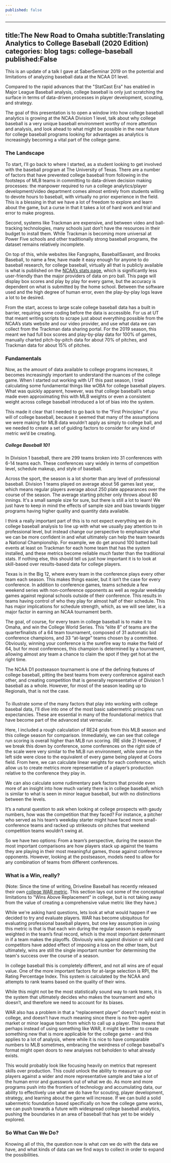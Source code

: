 ```yaml
---
published: false
---
```

---
title:The New Road to Omaha
subtitle:Translating Analytics to College Baseball (2020 Edition)
categories: blog
tags: college-baseball
published:False
---

This is an update of a talk I gave at SaberSeminar 2019 on the potential and limitations of analyzing baseball data at the NCAA D1 level.

Compared to the rapid advances that the "StatCast Era" has enabled in Major League Baseball analysis, college baseball is only just scratching the surface in terms of data-driven processes in player development, scouting, and strategy.

The goal of this presentation is to open a window into how college baseball analytics is growing at the NCAA Division 1 level, talk about why college baseball is a very unique baseball environment worthy of more attention and analysis, and look ahead to what might be possible in the near future for college baseball programs looking for advantages as analytics is increasingly becoming a vital part of the college game.

### The Landscape

To start, I’ll go back to where I started, as a student looking to get involved with the baseball program at The University of Texas. There are a number of factors that have prevented college baseball from following in the footsteps of MLB teams in committing to data-driven decision making processes: the manpower required to run a college analytics/player development/video department comes almost entirely from students willing to devote hours to baseball, with virtually no prior experience in the field. This is a blessing in that we have a lot of freedom to explore and learn about the game, but a curse in that it takes a lot of hard work and trial and error to make progress.

Second, systems like Trackman are expensive, and between video and ball-tracking technologies, many schools just don’t have the resources in their budget to install them. While Trackman is becoming more universal at Power Five schools and other traditionally strong baseball programs, the dataset remains relatively incomplete.

On top of this, while websites like Fangraphs, BaseballSavant, and Brooks Baseball, to name a few, have made it easy enough for anyone to do baseball research, for college baseball, virtually all that is publicly available is what is published on the [NCAA’s stats page](stats.ncaa.org), which is significantly less user-friendly than the major providers of data on pro ball. This page will display box scores and play by play for every game, but the accuracy is dependent on what is submitted by the home school. Between the software used and the high degree of human error, even the play-by-play logs leave a lot to be desired.

From the start, access to large scale college baseball data has a built in barrier, requiring some coding before the data is accessible. For us at UT that meant writing scripts to scrape just about everything possible from the NCAA’s stats website and our video provider, and use what data we can collect from the Trackman data sharing portal. For the 2019 season, this meant we had full box scores and play-by-play data for 100% of games, manually charted pitch-by-pitch data for about 70% of pitches, and Trackman data for about 15% of pitches.

### Fundamentals

Now, as the amount of data available to college programs increases, it becomes increasingly important to understand the nuances of the college game.
When I started out working with UT this past season, I tried calculating some fundamental things like wOBA for college baseball players. What was quickly apparent, however, was that college baseball’s setup made even approximating this with MLB weights or even a consistent weight across college baseball introduced a lot of bias into the system.

This made it clear that I needed to go back to the “First Principles” if you will of college baseball, because it seemed that many of the assumptions we were making for MLB data wouldn’t apply as simply to college ball, and we needed to create a set of guiding factors to consider for any kind of metric we’d be creating.


##### College Baseball 101
In Division 1 baseball, there are 299 teams broken into 31 conferences with 6-14 teams each. These conferences vary widely in terms of competition level, schedule makeup, and style of baseball.

Across the sport, the season is a lot shorter than any level of professional baseball. Division 1 teams played on average about 56 games last year, which means regular players average about 250 plate appearances over the course of the season. The average starting pitcher only throws about 80 innings. It's a small sample size for sure, but there is still a lot to learn! We just have to keep in mind the effects of sample size and bias towards bigger programs having higher quality and quantity data available.

I think a really important part of this is to not expect everything we do in college baseball analysis to line up with what we usually pay attention to in professional level, but instead change our perspective to emphasize what we can be more confident in and what ultimately can help the team towards a National Championship. For example, we do get around 100 batted ball events at least on Trackman for each home team that has the system installed, and these metrics become reliable *much* faster than the traditional stats. If nothing else, this should tell us just how important it is to look at skill-based over results-based data for college players.

Texas is in the Big 12, where every team in the conference plays every other team each season. This makes things easier, but it isn’t the case for every conference. In addition to conference games, teams schedule a few weekend series with non-conference opponents as well as regular weekday games against regional schools outside of their conference. This results in teams having control of who they play for almost half of their schedule. This has major implications for schedule strength, which, as we will see later, is a major factor in earning an NCAA tournament berth.

The goal, of course, for every team in college baseball is to make it to Omaha, and win the College World Series. This “elite 8” of teams are the quarterfinalists of a 64 team tournament, composed of 31 automatic bid conference champions, and 33 “at-large” teams chosen by a committee. Obviously, winning your conference is the surefire way to make the field of 64, but for most conferences, this champion is determined by a tournament, allowing almost any team a chance to claim the spot if they get hot at the right time.

The NCAA D1 postseason tournament is one of the defining features of college baseball, pitting the best teams from every conference against each other, and creating competition that is generally representative of Division 1 baseball as a whole. However, for most of the season leading up to Regionals, that is not the case.

###

To illustrate some of the many factors that play into working with college basebal data, I'll dive into one of the most basic sabermetric principles: run expectancies. These are essential in many of the foundational metrics that have become part of the advanced stat vernacular.

Here, I included a rough calculation of RE24 grids from this MLB season and this college season for comparison. Immediately, we can see that college run scoring is overall higher than MLB run scoring. (RE slide 2) However, if we break this down by conference, some conferences on the right side of the scale were very similar to the MLB run environment, while some on the left side were close to the equivalent of every game being played at Coors field. From here, we can calculate linear weights for each conference, which allow us to create metrics more representative of a player’s production relative to the conference they play in.

We can also calculate some rudimentary park factors that provide even more of an insight into how much variety there is in college baseball, which is similar to what is seen in minor league baseball, but with no distinctions between the levels.

It’s a natural question to ask when looking at college prospects with gaudy numbers, how was the competition that they faced? For instance, a pitcher who served as his team’s weekday starter might have faced more small-conference teams and racked up strikeouts on pitches that weekend competition teams wouldn’t swing at.

So we have two options: From a team’s perspective, during the season the most important comparisons are how players stack up against the teams they are playing in their most meaningful games, those against conference opponents. However, looking at the postseason, models need to allow for any combination of teams from different conferences.

### What is a Win, really?
(Note: Since the time of writing, Driveline Baseball has recently released their own [college WAR metric](https://www.drivelinebaseball.com/2020/06/an-introduction-to-cwar/). This section lays out some of the conceptual limitations to "Wins Above Replacement" in college, but is not taking away from the value of creating a comprehensive value metric like they have.)

While we're asking hard questions, lets look at what would happen if we decided to try and evaluate players. WAR has become ubiquitous for evaluating professional baseball players, but one key assumption in using this metric is that is that each win during the regular season is equally weighted in the team’s final record, which is the most important determinant in if a team makes the playoffs. Obviously wins against division or wild card competitors have added effect of imposing a loss on the other team, but ultimately, wins are still the single important number for determining the team's success over the course of a season.

In college baseball this is completely different, and not all wins are of equal value. One of the more important factors for at-large selection is RPI, the Rating Percentage Index.  This system is calculated by the NCAA and attempts to rank teams based on the quality of their wins.

While this might not be the most statistically sound way to rank teams, it is the system that ultimately decides who makes the tournament and who doesn’t, and therefore we need to account for its biases.

WAR also has a problem in that a “replacement player” doesn’t really exist in college, and doesn’t have much meaning since there is no free-agent market or minor league team from which to call up a player. This means that perhaps instead of using something like WAR, it might be better to create something new that is more applicable for the college game - and this applies to a lot of analysis, where while it is nice to have comparable numbers to MLB sometimes, embracing the weirdness of college baseball's format might open doors to new analyses not beholden to what already exists. 

This would probably look like focusing heavily on metrics that represent skills over production. This could unlock the ability to measure up our players against a wider and more representative sample and take a lot of the human error and guesswork out of what we do. As more and more programs push into the frontiers of technology and accumulating data, our ability to effectively use what we do have for scouting, player development, strategy, and learning about the game will increase. If we can build a solid sabermetric foundation based specifically on how the college game works, we can push towards a future with widespread college baseball analytics, pushing the boundaries in an area of baseball that has yet to be widely explored.

### So What Can We Do?
Knowing all of this, the question now is what *can* we do with the data we have, and what kinds of data can we find ways to collect in order to expand the possibilities.
